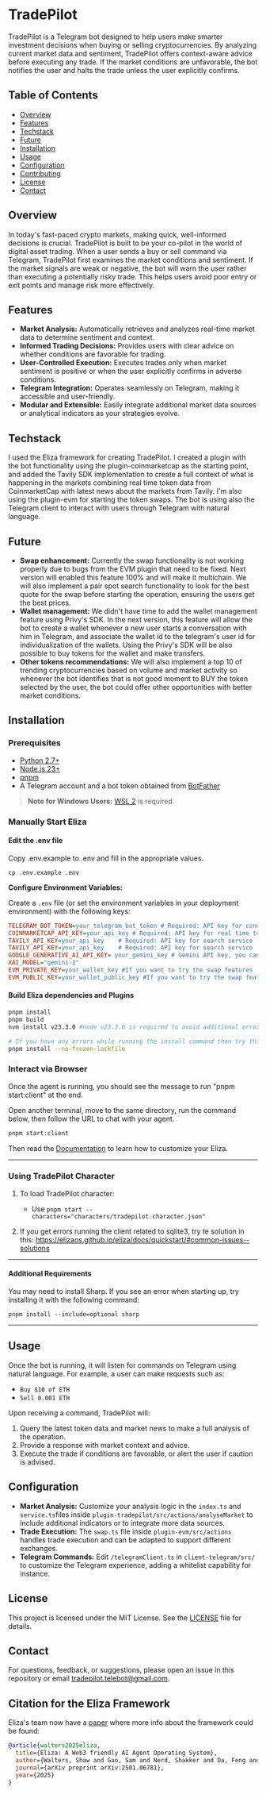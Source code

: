 # TradePilot

TradePilot is a Telegram bot designed to help users make smarter investment decisions when buying or selling cryptocurrencies. By analyzing current market data and sentiment, TradePilot offers context-aware advice before executing any trade. If the market conditions are unfavorable, the bot notifies the user and halts the trade unless the user explicitly confirms.

## Table of Contents

- [Overview](#overview)
- [Features](#features)
- [Techstack](#techstack)
- [Future](#future)
- [Installation](#installation)
- [Usage](#usage)
- [Configuration](#configuration)
- [Contributing](#contributing)
- [License](#license)
- [Contact](#contact)

## Overview

In today's fast-paced crypto markets, making quick, well-informed decisions is crucial. TradePilot is built to be your co-pilot in the world of digital asset trading. When a user sends a buy or sell command via Telegram, TradePilot first examines the market conditions and sentiment. If the market signals are weak or negative, the bot will warn the user rather than executing a potentially risky trade. This helps users avoid poor entry or exit points and manage risk more effectively.

## Features

- **Market Analysis:** Automatically retrieves and analyzes real-time market data to determine sentiment and context.
- **Informed Trading Decisions:** Provides users with clear advice on whether conditions are favorable for trading.
- **User-Controlled Execution:** Executes trades only when market sentiment is positive or when the user explicitly confirms in adverse conditions.
- **Telegram Integration:** Operates seamlessly on Telegram, making it accessible and user-friendly.
- **Modular and Extensible:** Easily integrate additional market data sources or analytical indicators as your strategies evolve.

## Techstack

I used the Eliza framework for creating TradePilot. I created a plugin with the bot functionality using the plugin-coinmarketcap as the starting point, and added the Tavily SDK implementation to create a full context of what is happening in the markets combining real time token data from CoinmarketCap with latest news about the markets from Tavily. I'm also using the plugin-evm for starting the token swaps. The bot is using also the Telegram client to interact with users through Telegram with natural language.

## Future

- **Swap enhancement:** Currently the swap functionality is not working properly due to bugs from the EVM plugin that need to be fixed. Next version will enabled this feature 100% and will make it multichain. We will also implement a pair spot search functionality to look for the best quote for the swap before starting the operation, ensuring the users get the best prices.
- **Wallet management:** We didn't have time to add the wallet management feature using Privy's SDK. In the next version, this feature will allow the bot to create a wallet whenever a new user starts a conversation with him in Telegram, and associate the wallet id to the telegram's user id for individualization of the wallets. Using the Privy's SDK will be also possible to buy tokens for the wallet and make transfers.
- **Other tokens recommendations:** We will also implement a top 10 of trending cryptocurrencies based on volume and market activity so whenever the bot identifies that is not good moment to BUY the token selected by the user, the bot could offer other opportunities with better market conditions.

## Installation

### Prerequisites

- [Python 2.7+](https://www.python.org/downloads/)
- [Node.js 23+](https://docs.npmjs.com/downloading-and-installing-node-js-and-npm)
- [pnpm](https://pnpm.io/installation)
- A Telegram account and a bot token obtained from [BotFather](https://core.telegram.org/bots#botfather)

> **Note for Windows Users:** [WSL 2](https://learn.microsoft.com/en-us/windows/wsl/install-manual) is required.

### Manually Start Eliza

#### Edit the .env file

Copy .env.example to .env and fill in the appropriate values.

```
cp .env.example .env
```

**Configure Environment Variables:**

   Create a `.env` file (or set the environment variables in your deployment environment) with the following keys:

   ```ini
   TELEGRAM_BOT_TOKEN=your_telegram_bot_token # Required: API key for connecting Eliza to Telegram
   COINMARKETCAP_API_KEY=your_api_key # Required: API key for real time token data
   TAVILY_API_KEY=your_api_key    # Required: API key for search service
   TAVILY_API_KEY=your_api_key    # Required: API key for search service
   GOOGLE_GENERATIVE_AI_API_KEY= your_gemini_key # Gemini API key, you can get a free one at Google AI studio
   XAI_MODEL="gemini-2"
   EVM_PRIVATE_KEY=your_wallet_key #If you want to try the swap features
   EVM_PUBLIC_KEY=your_wallet_public_key #If you want to try the swap features
   ```


#### Build Eliza dependencies and Plugins

```bash
pnpm install
pnpm build
nvm install v23.3.0 #node v23.3.0 is required to avoid additional erros while running the agent

# If you have any errors while running the install command then try this one:
pnpm install --no-frozen-lockfile
```

### Interact via Browser

Once the agent is running, you should see the message to run "pnpm start:client" at the end.

Open another terminal, move to the same directory, run the command below, then follow the URL to chat with your agent.

```bash
pnpm start:client
```

Then read the [Documentation](https://elizaos.github.io/eliza/) to learn how to customize your Eliza.

---

### Using TradePilot Character

1. To load TradePilot character:
    - Use `pnpm start --characters="characters/tradepilot.character.json"`

2. If you get errors running the client related to sqlite3, try te solution in this:
https://elizaos.github.io/eliza/docs/quickstart/#common-issues--solutions

---

#### Additional Requirements

You may need to install Sharp. If you see an error when starting up, try installing it with the following command:

```
pnpm install --include=optional sharp
```

---

## Usage

Once the bot is running, it will listen for commands on Telegram using natural language. For example, a user can make requests such as:

- `Buy $10 of ETH`
- `Sell 0.001 ETH`

Upon receiving a command, TradePilot will:
1. Query the latest token data and market news to make a full analysis of the operation.
2. Provide a response with market context and advice.
3. Execute the trade if conditions are favorable, or alert the user if caution is advised.

## Configuration

- **Market Analysis:** Customize your analysis logic in the `index.ts` and `service.ts`files inside `plugin-tradepilot/src/actions/analyseMarket` to include additional indicators or to integrate more data sources.
- **Trade Execution:** The `swap.ts` file inside `plugin-evm/src/actions` handles trade execution and can be adapted to support different exchanges.
- **Telegram Commands:** Edit `/telegramClient.ts` in `client-telegram/src/` to customize the Telegram experience, adding a whitelist capability for instance.

## License

This project is licensed under the MIT License. See the [LICENSE](LICENSE) file for details.

## Contact

For questions, feedback, or suggestions, please open an issue in this repository or email [tradepilot.telebot@gmail.com](tradepilot.telebot@gmail.com).


## Citation for the Eliza Framework

Eliza's team now have a [paper](https://arxiv.org/pdf/2501.06781) where more info about the framework could be found:
```bibtex
@article{walters2025eliza,
  title={Eliza: A Web3 friendly AI Agent Operating System},
  author={Walters, Shaw and Gao, Sam and Nerd, Shakker and Da, Feng and Williams, Warren and Meng, Ting-Chien and Han, Hunter and He, Frank and Zhang, Allen and Wu, Ming and others},
  journal={arXiv preprint arXiv:2501.06781},
  year={2025}
}
```
